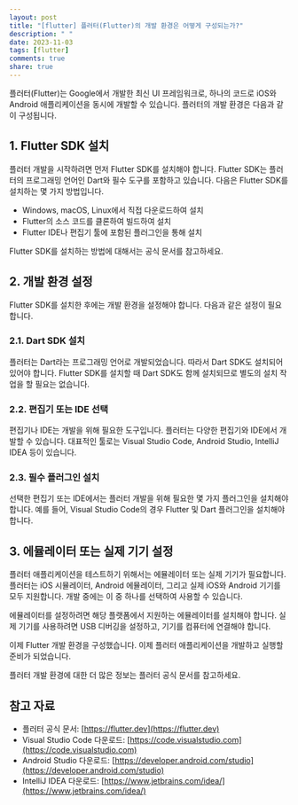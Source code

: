 ```yaml
---
layout: post
title: "[flutter] 플러터(Flutter)의 개발 환경은 어떻게 구성되는가?"
description: " "
date: 2023-11-03
tags: [flutter]
comments: true
share: true
---
```


플러터(Flutter)는 Google에서 개발한 최신 UI 프레임워크로, 하나의 코드로 iOS와 Android 애플리케이션을 동시에 개발할 수 있습니다. 플러터의 개발 환경은 다음과 같이 구성됩니다.

## 1. Flutter SDK 설치
플러터 개발을 시작하려면 먼저 Flutter SDK를 설치해야 합니다. Flutter SDK는 플러터의 프로그래밍 언어인 Dart와 필수 도구를 포함하고 있습니다. 다음은 Flutter SDK를 설치하는 몇 가지 방법입니다.

- Windows, macOS, Linux에서 직접 다운로드하여 설치
- Flutter의 소스 코드를 클론하여 빌드하여 설치
- Flutter IDE나 편집기 툴에 포함된 플러그인을 통해 설치

Flutter SDK를 설치하는 방법에 대해서는 공식 문서를 참고하세요.

## 2. 개발 환경 설정
Flutter SDK를 설치한 후에는 개발 환경을 설정해야 합니다. 다음과 같은 설정이 필요합니다.

### 2.1. Dart SDK 설치
플러터는 Dart라는 프로그래밍 언어로 개발되었습니다. 따라서 Dart SDK도 설치되어 있어야 합니다. Flutter SDK를 설치할 때 Dart SDK도 함께 설치되므로 별도의 설치 작업을 할 필요는 없습니다.

### 2.2. 편집기 또는 IDE 선택
편집기나 IDE는 개발을 위해 필요한 도구입니다. 플러터는 다양한 편집기와 IDE에서 개발할 수 있습니다. 대표적인 툴로는 Visual Studio Code, Android Studio, IntelliJ IDEA 등이 있습니다.

### 2.3. 필수 플러그인 설치
선택한 편집기 또는 IDE에서는 플러터 개발을 위해 필요한 몇 가지 플러그인을 설치해야 합니다. 예를 들어, Visual Studio Code의 경우 Flutter 및 Dart 플러그인을 설치해야 합니다.

## 3. 에뮬레이터 또는 실제 기기 설정
플러터 애플리케이션을 테스트하기 위해서는 에뮬레이터 또는 실제 기기가 필요합니다. 플러터는 iOS 시뮬레이터, Android 에뮬레이터, 그리고 실제 iOS와 Android 기기를 모두 지원합니다. 개발 중에는 이 중 하나를 선택하여 사용할 수 있습니다.

에뮬레이터를 설정하려면 해당 플랫폼에서 지원하는 에뮬레이터를 설치해야 합니다. 실제 기기를 사용하려면 USB 디버깅을 설정하고, 기기를 컴퓨터에 연결해야 합니다.

이제 Flutter 개발 환경을 구성했습니다. 이제 플러터 애플리케이션을 개발하고 실행할 준비가 되었습니다.

플러터 개발 환경에 대한 더 많은 정보는 플러터 공식 문서를 참고하세요.

## 참고 자료
- 플러터 공식 문서: [https://flutter.dev](https://flutter.dev)
- Visual Studio Code 다운로드: [https://code.visualstudio.com](https://code.visualstudio.com)
- Android Studio 다운로드: [https://developer.android.com/studio](https://developer.android.com/studio)
- IntelliJ IDEA 다운로드: [https://www.jetbrains.com/idea/](https://www.jetbrains.com/idea/)